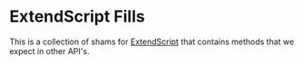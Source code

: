 # ExtendScript Fills
This is a collection of shams for [ExtendScript](https://en.wikipedia.org/wiki/ExtendScript) that contains methods that we expect in other API's.
